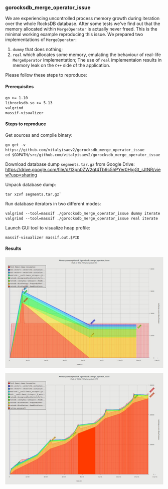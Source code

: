 ### gorocksdb_merge_operator_issue

We are experiencing uncontrolled process memory growth during iteration over the whole RocksDB database. After some tests we've find out that the memory allocated within `MergeOperator` is actually never freed. This is the minimal working example reproducing this issue. We prepared two implementations of `MergeOperator`:
1. `dummy` that does nothing;
2. `real` which allocates some memory, emulating the behaviour of real-life `MergeOperator` implementation;
The use of `real` implementaion results in memory leak on the `C++` side of the application. 

Please follow these steps to reproduce:

#### Prerequisites
```
go >= 1.10
librocksdb.so >= 5.13
valgrind
massif-visualizer
```

#### Steps to reproduce

Get sources and compile binary:
```
go get -v https://github.com/vitalyisaev2/gorocksdb_merge_operator_issue
cd $GOPATH/src/github.com/vitalyisaev2/gorocksdb_merge_operator_issue
```

Download database dump `segments.tar.gz` from Google Drive:
https://drive.google.com/file/d/13pn0ZW2qt4Tb9c5hPYer0HjgGt_rJtNR/view?usp=sharing

Unpack database dump:
```
tar xzvf segments.tar.gz`
```

Run database iterators in two different modes:
```
valgrind --tool=massif ./gorocksdb_merge_operator_issue dummy iterate
valgrind --tool=massif ./gorocksdb_merge_operator_issue real iterate
```

Launch GUI tool to visualize heap profile:
```
massif-visualizer massif.out.$PID
```

#### Results

![dummy](https://github.com/vitalyisaev2/gorocksdb_merge_operator_issue/blob/master/profile.dummy.jpeg)

![real](https://github.com/vitalyisaev2/gorocksdb_merge_operator_issue/blob/master/profile.real.jpeg)
